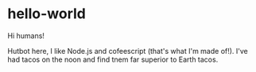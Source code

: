 # hello-world

Hi humans!

Hutbot here, I like Node.js and cofeescript (that's what I'm made of!).
I've had tacos on the noon and find tnem far superior to Earth tacos.
